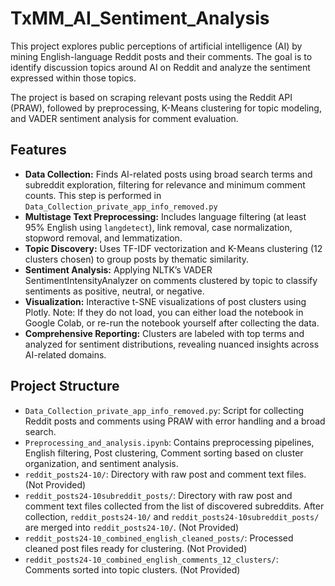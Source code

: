 # TxMM_AI_Sentiment_Analysis

This project explores public perceptions of artificial intelligence (AI) by mining English-language Reddit posts and their comments. The goal is to identify discussion topics around AI on Reddit and analyze the sentiment expressed within those topics. 

The project is based on scraping relevant posts using the Reddit API (PRAW), followed by preprocessing, K-Means clustering for topic modeling, and VADER sentiment analysis for comment evaluation.

## Features

- **Data Collection:** Finds AI-related posts using broad search terms and subreddit exploration, filtering for relevance and minimum comment counts. This step is performed in `Data_Collection_private_app_info_removed.py`
- **Multistage Text Preprocessing:** Includes language filtering (at least 95% English using `langdetect`), link removal, case normalization, stopword removal, and lemmatization.
- **Topic Discovery:** Uses TF-IDF vectorization and K-Means clustering (12 clusters chosen) to group posts by thematic similarity.
- **Sentiment Analysis:** Applying NLTK’s VADER SentimentIntensityAnalyzer on comments clustered by topic to classify sentiments as positive, neutral, or negative.
- **Visualization:** Interactive t-SNE visualizations of post clusters using Plotly. Note: If they do not load, you can either load the notebook in Google Colab, or re-run the notebook yourself after collecting the data.
- **Comprehensive Reporting:** Clusters are labeled with top terms and analyzed for sentiment distributions, revealing nuanced insights across AI-related domains.

## Project Structure

- `Data_Collection_private_app_info_removed.py`: Script for collecting Reddit posts and comments using PRAW with error handling and a broad search.
- `Preprocessing_and_analysis.ipynb`: Contains preprocessing pipelines, English filtering, Post clustering, Comment sorting based on cluster organization, and sentiment analysis.
- `reddit_posts24-10/`: Directory with raw post and comment text files. (Not Provided)
- `reddit_posts24-10subreddit_posts/`: Directory with raw post and comment text files collected from the list of discovered subreddits. After collection, `reddit_posts24-10/` and `reddit_posts24-10subreddit_posts/` are merged into `reddit_posts24-10/`. (Not Provided)
- `reddit_posts24-10_combined_english_cleaned_posts/`: Processed cleaned post files ready for clustering. (Not Provided)
- `reddit_posts24-10_combined_english_comments_12_clusters/`: Comments sorted into topic clusters. (Not Provided)
